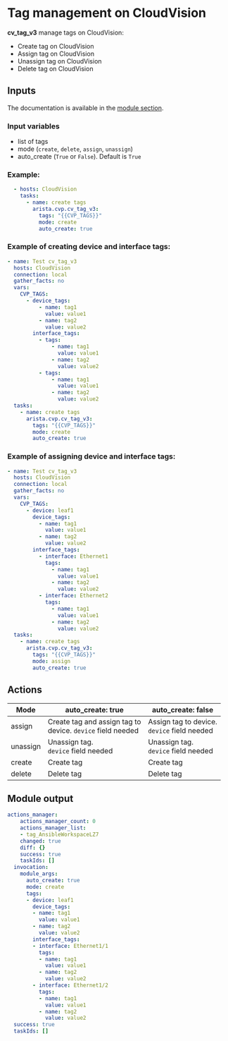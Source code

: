 # Tag management on CloudVision

__cv_tag_v3__ manage tags on CloudVision:

- Create tag on CloudVision
- Assign tag on CloudVision
- Unassign tag on CloudVision
- Delete tag on CloudVision

## Inputs

The documentation is available in the [module section](../../modules/cv_tag_v3.rst.md).

### Input variables

- list of tags
- mode (`create`, `delete`, `assign`, `unassign`)
- auto_create (`True` or `False`). Default is `True`

### Example:

```yaml
  - hosts: CloudVision
    tasks:
      - name: create tags
        arista.cvp.cv_tag_v3:
          tags: "{{CVP_TAGS}}"
          mode: create
          auto_create: true
```

### Example of creating device and interface tags:

```yaml
- name: Test cv_tag_v3
  hosts: CloudVision
  connection: local
  gather_facts: no
  vars:
    CVP_TAGS:
      - device_tags:
          - name: tag1
            value: value1
          - name: tag2
            value: value2
        interface_tags:
          - tags:
              - name: tag1
                value: value1
              - name: tag2
                value: value2
          - tags:
              - name: tag1
                value: value1
              - name: tag2
                value: value2
  tasks:
    - name: create tags
      arista.cvp.cv_tag_v3:
        tags: "{{CVP_TAGS}}"
        mode: create
        auto_create: true
```

### Example of assigning device and interface tags:

```yaml
- name: Test cv_tag_v3
  hosts: CloudVision
  connection: local
  gather_facts: no
  vars:
    CVP_TAGS:
      - device: leaf1
        device_tags:
          - name: tag1
            value: value1
          - name: tag2
            value: value2
        interface_tags:
          - interface: Ethernet1
            tags:
              - name: tag1
                value: value1
              - name: tag2
                value: value2
          - interface: Ethernet2
            tags:
              - name: tag1
                value: value1
              - name: tag2
                value: value2
  tasks:
    - name: create tags
      arista.cvp.cv_tag_v3:
        tags: "{{CVP_TAGS}}"
        mode: assign
        auto_create: true
```
## Actions

| Mode              |   auto_create: true   |   auto_create: false   |
|-------------------|-----------------------|------------------------|
| assign            |Create tag and assign tag to <br>device. `device` field needed | Assign tag to device. <br>`device` field needed |
| unassign          | Unassign tag. <br>`device` field needed | Unassign tag. <br>`device` field needed |
| create            | Create tag | Create tag |
| delete | Delete tag | Delete tag |


## Module output

```yaml
actions_manager:
    actions_manager_count: 0
    actions_manager_list:
    - tag_AnsibleWorkspaceLZ7
    changed: true
    diff: {}
    success: true
    taskIds: []
  invocation:
    module_args:
      auto_create: true
      mode: create
      tags:
      - device: leaf1
        device_tags:
        - name: tag1
          value: value1
        - name: tag2
          value: value2
        interface_tags:
        - interface: Ethernet1/1
          tags:
          - name: tag1
            value: value1
          - name: tag2
            value: value2
        - interface: Ethernet1/2
          tags:
          - name: tag1
            value: value1
          - name: tag2
            value: value2
  success: true
  taskIds: []
```
